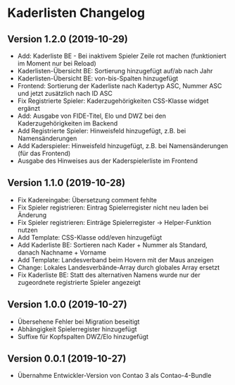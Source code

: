 # Kaderlisten Changelog

## Version 1.2.0 (2019-10-29)

* Add: Kaderliste BE - Bei inaktivem Spieler Zeile rot machen (funktioniert im Moment nur bei Reload)
* Kaderlisten-Übersicht BE: Sortierung hinzugefügt auf/ab nach Jahr
* Kaderlisten-Übersicht BE: von-bis-Spalten hinzugefügt
* Frontend: Sortierung der Kaderliste nach Kadertyp ASC, Nummer ASC und jetzt zusätzlich nach ID ASC
* Fix Registrierte Spieler: Kaderzugehörigkeiten CSS-Klasse widget ergänzt
* Add: Ausgabe von FIDE-Titel, Elo und DWZ bei den Kaderzugehörigkeiten im Backend
* Add Registrierte Spieler: Hinweisfeld hinzugefügt, z.B. bei Namensänderungen
* Add Kaderspieler: Hinweisfeld hinzugefügt, z.B. bei Namensänderungen (für das Frontend)
* Ausgabe des Hinweises aus der Kaderspielerliste im Frontend

## Version 1.1.0 (2019-10-28)

* Fix Kadereingabe: Übersetzung comment fehlte
* Fix Spieler registrieren: Eintrag Spielerregister nicht neu laden bei Änderung
* Fix Spieler registrieren: Einträge Spielerregister -> Helper-Funktion nutzen
* Add Template: CSS-Klasse odd/even hinzugefügt
* Add Kaderliste BE: Sortieren nach Kader + Nummer als Standard, danach Nachname + Vorname
* Add Template: Landesverband beim Hovern mit der Maus anzeigen
* Change: Lokales Landesverbände-Array durch globales Array ersetzt
* Fix Kaderliste BE: Statt des alternativen Namens wurde nur der zugeordnete registrierte Spieler angezeigt

## Version 1.0.0 (2019-10-27)

* Übersehene Fehler bei Migration beseitigt
* Abhängigkeit Spielerregister hinzugefügt
* Suffixe für Kopfspalten DWZ/Elo hinzugefügt

## Version 0.0.1 (2019-10-27)

* Übernahme Entwickler-Version von Contao 3 als Contao-4-Bundle
